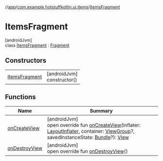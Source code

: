 //[app](../../../index.md)/[com.example.hotstuffkotlin.ui.items](../index.md)/[ItemsFragment](index.md)

# ItemsFragment

[androidJvm]\
class [ItemsFragment](index.md) : [Fragment](https://developer.android.com/reference/kotlin/androidx/fragment/app/Fragment.html)

## Constructors

| | |
|---|---|
| [ItemsFragment](-items-fragment.md) | [androidJvm]<br>constructor() |

## Functions

| Name | Summary |
|---|---|
| [onCreateView](on-create-view.md) | [androidJvm]<br>open override fun [onCreateView](on-create-view.md)(inflater: [LayoutInflater](https://developer.android.com/reference/kotlin/android/view/LayoutInflater.html), container: [ViewGroup](https://developer.android.com/reference/kotlin/android/view/ViewGroup.html)?, savedInstanceState: [Bundle](https://developer.android.com/reference/kotlin/android/os/Bundle.html)?): [View](https://developer.android.com/reference/kotlin/android/view/View.html) |
| [onDestroyView](on-destroy-view.md) | [androidJvm]<br>open override fun [onDestroyView](on-destroy-view.md)() |
